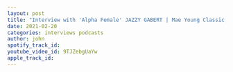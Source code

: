 ```yaml
---
layout: post
title: "Interview with 'Alpha Female' JAZZY GABERT | Mae Young Classic, WWE, TNA, Stardom, Sirius Wrestling"
date: 2021-02-20
categories: interviews podcasts
author: john
spotify_track_id: 
youtube_video_id: 9TJZebgUaYw
apple_track_id: 
---
```

